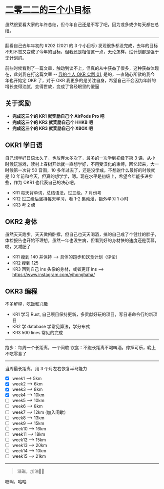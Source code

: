 # [二零二二的三个小目标](https://github.com/yihong0618/gitblog/issues/229)

虽然很爱看大家的年终总结，但今年自己还是不写了吧，因为或多或少每天都在总结。

--- 

翻看自己去年年初的 #202 (2021 的 3 个小目标) 发现很多都没完成，去年的目标不知不觉又变成了今年的目标，但我还是相信这一点，无论怎样，烂计划都是强于无计划的。

前些时候看到了一篇文章，触动到谈不上，但真的从中获益了很多，这种获益体现在，此刻我在打这篇文章 -- [我的个人 OKR 实践 01](https://justinyan.me/post/4752), 是的，一直随心所欲的我今年也开始定 OKR 了，对于 OKR 我更多的是关注自身，希望自己不会因为年龄的增长变得油腻，变得世故，变成了曾经眼里的傻逼

## 关于奖励

- **完成这三个的 KR1 就奖励自己个 AirPods Pro 吧**
- **完成这三个的 KR2 就奖励自己个 HHKB 吧**
- **完成这三个的 KR3 就奖励自己个 XBOX 吧**


## OKR1 学日语

自己想学好日语太久了，也放弃太多次了，最多的一次学到初级下第 3 课，从小时候玩游戏，读村上春树开始就一直想学好，不用受汉化的束缚，回忆起来，大一时候第一次背 50 音图，10 多年过去了，还是没学成，不想说什么最好的时候就是 10 年前和今天，但真的想学学，嗯。现在水平是初级上，希望今年能多进步些，作为 OKR1 也代表自己的决心吧。

- KR1 每天背单词，总结语法，过三级，7 月份考
- KR2 过三级后坚持每天学习，看 1-2 集动漫，额外学习 1 小时
- KR3 考 2 级

## OKR2 身体

虽然天天跑步，天天做俯卧撑，但自己也天天喝酒，搞的自己成了个健壮的胖子，体检报告也开始不理想，虽然一年也没生病，但看到好的身材快的速度还是羡慕，哎，又减肥了

- KR1 瘦到 140 并保持 --> 具体的跑步和饮食计划（评论）
- KR2 瘦到 125
- KR3 回到自己 ins 头像的身材，或者更好 ins --> https://www.instagram.com/yihonghaha/

## OKR3 编程

不多解释，吃饭和兴趣

- KR1 学习 Rust, 自己项目保持更新，多贡献好玩的项目，写日语命令行的新项目
- KR2 学 database 学常见算法，学分布式
- KR3 500 lines 常见的完成


---

跑步：每周一个长距离，一个间歇
饮食：不跑长距离不喝啤酒，停掉可乐，晚上不吃零食了


---

当周最长距离，用 3 个月左右恢复半马能力
- [x] week1  --> 5km
- [x] week2  --> 6km
- [x] week3  --> 8km
- [x] week4  --> 10km
- [ ] week5  --> 10km
- [ ] week6  --> 8km
- [ ] week7  --> 12km (加入间歇）
- [ ] week8  --> 13km
- [ ] week9  --> 15km
- [ ] week10 --> 16km
- [ ] week11 --> 18km
- [ ] week12 --> 15km
- [ ] week13 --> 20km
- [ ] week14 --> 10km
- [ ] week15 --> 21km

---

> 滋磁，加油💪🏻

嗯啊，哈哈